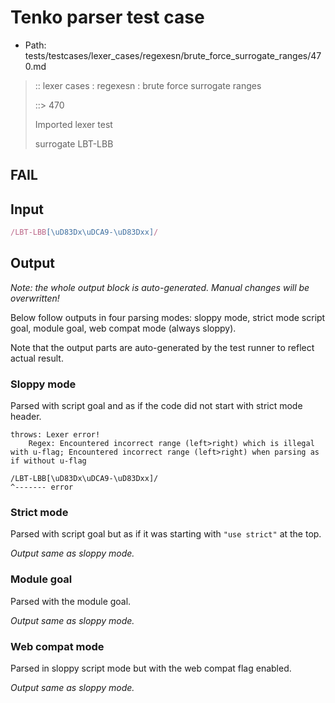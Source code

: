 # Tenko parser test case

- Path: tests/testcases/lexer_cases/regexesn/brute_force_surrogate_ranges/470.md

> :: lexer cases : regexesn : brute force surrogate ranges
>
> ::> 470
>
> Imported lexer test
>
> surrogate LBT-LBB

## FAIL

## Input

`````js
/LBT-LBB[\uD83Dx\uDCA9-\uD83Dxx]/
`````

## Output

_Note: the whole output block is auto-generated. Manual changes will be overwritten!_

Below follow outputs in four parsing modes: sloppy mode, strict mode script goal, module goal, web compat mode (always sloppy).

Note that the output parts are auto-generated by the test runner to reflect actual result.

### Sloppy mode

Parsed with script goal and as if the code did not start with strict mode header.

`````
throws: Lexer error!
    Regex: Encountered incorrect range (left>right) which is illegal with u-flag; Encountered incorrect range (left>right) when parsing as if without u-flag

/LBT-LBB[\uD83Dx\uDCA9-\uD83Dxx]/
^------- error
`````

### Strict mode

Parsed with script goal but as if it was starting with `"use strict"` at the top.

_Output same as sloppy mode._

### Module goal

Parsed with the module goal.

_Output same as sloppy mode._

### Web compat mode

Parsed in sloppy script mode but with the web compat flag enabled.

_Output same as sloppy mode._
